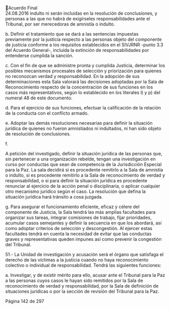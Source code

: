 Acuerdo Final  
24.08.2016 
indulto ni serán incluidas en la resolución de conclusiones, y personas a las que no habrá 
de  exigírseles  responsabilidades  ante  el  Tribunal,  por  ser  merecedoras  de  amnistía  o 
indulto. 
 
b. Definir el tratamiento que se dará a las sentencias impuestas previamente por la justicia 
respecto  a  las  personas  objeto  del  componente  de  justicia  conforme  a  los  requisitos 
establecidos  en  el  SIVJRNR  -punto  3.3  del  Acuerdo  General-,  incluida  la  extinción  de 
responsabilidades por entenderse cumplida la sanción. 
 
c. Con  el  fin  de  que  se  administre  pronta  y  cumplida  Justicia,  determinar  los  posibles 
mecanismos procesales de selección y priorización para quienes no reconozcan verdad y 
responsabilidad. En la adopción de sus determinaciones esta Sala valorará las decisiones 
adoptadas por la Sala de Reconocimiento respecto de la concentración de sus funciones 
en los casos más representativos, según lo establecido en los literales l) y p) del numeral 
48 de este documento. 
 
d. Para el ejercicio de sus funciones, efectuar la calificación de la relación de la conducta con 
el conflicto armado. 
 
e. Adoptar las demás resoluciones necesarias para definir la situación jurídica de quienes no 
fueron amnistiados ni indultados, ni han sido objeto de resolución de conclusiones. 
 
f.

A petición del investigado, definir la situación jurídica de las personas que, sin pertenecer 
a una organización rebelde, tengan una investigación en curso por conductas que sean de 
competencia  de  la  Jurisdicción  Especial  para  la  Paz.  La  sala  decidirá  si  es  procedente 
remitirlo  a  la  Sala  de  amnistía  o  indulto,  si  es  procedente  remitirlo  a  la  Sala  de 
reconocimiento  de  verdad  y  responsabilidad,  o  si  para  definir  la  situación  jurídica  es 
procedente renunciar al ejercicio de la acción penal o disciplinaria, o aplicar cualquier otro 
mecanismo  jurídico  según  el  caso.  La  resolución  que  defina  la  situación  jurídica  hará 
tránsito a cosa juzgada. 

 
g. Para asegurar el funcionamiento eficiente, eficaz y célere del componente de Justicia, la 
Sala tendrá las más amplias facultades para organizar sus tareas, integrar comisiones de 
trabajo,  fijar  prioridades,  acumular  casos  semejantes  y  definir  la  secuencia  en  que  los 
abordará,  así  como  adoptar  criterios  de  selección  y  descongestión.  Al  ejercer  estas 
facultades  tendrá  en  cuenta  la  necesidad  de  evitar  que  las  conductas  graves  y 
representativas queden impunes así como prevenir la congestión del Tribunal. 
 
51.- La Unidad de investigación y acusación será el órgano que satisfaga el derecho de las víctimas a la 
justicia cuando no haya reconocimiento colectivo o individual de responsabilidad. Tendrá las siguientes 
funciones: 
 
a. Investigar, y de existir mérito para ello, acusar ante el Tribunal para la Paz a las personas 
cuyos  casos  le  hayan  sido  remitidos  por  la  Sala  de  reconocimiento  de  verdad  y 
responsabilidad,  por  la  Sala  de  definición  de  situaciones  jurídicas  o  por  la  sección  de 
revisión del Tribunal para la Paz. 
 
Página 142 de 297 
 

